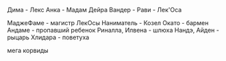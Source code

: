 Дима - Лекс
Анка - Мадам Дейра
Вандер -
Рави - Лек'Оса

МаджеФаме - магистр ЛекОсы
Наниматель - Козел
Окато - бармен
Андаме - пропавший ребенок 
Риналла, Илвена - шлюха
Нандэ, Айден - рыцарь
Хлидара - поветуха

мега корвиды